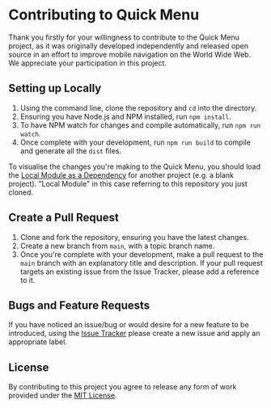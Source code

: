 # Contributing to Quick Menu
Thank you firstly for your willingness to contribute to the Quick Menu project, as it was originally developed independently and released open source in an effort to improve mobile navigation on the World Wide Web. We appreciate your participation in this project.

## Setting up Locally
1. Using the command line, clone the repository and `cd` into the directory.
2. Ensuring you have Node.js and NPM installed, run `npm install`.
3. To have NPM watch for changes and compile automatically, run `npm run watch`.
4. Once complete with your development, run `npm run build` to compile and generate all the `dist` files.

To visualise the changes you're making to the Quick Menu, you should load the [Local Module as a Dependency](https://www.digitalocean.com/community/tutorials/how-to-create-a-node-js-module#step-3-%E2%80%94-saving-your-local-module-as-a-dependency) for another project (e.g. a blank project). "Local Module" in this case referring to this repository you just cloned.

## Create a Pull Request
1. Clone and fork the repository, ensuring you have the latest changes.
2. Create a new branch from `main`, with a topic branch name.
3. Once you're complete with your development, make a pull request to the `main` branch with an explanatory title and description. If your pull request targets an existing issue from the Issue Tracker, please add a reference to it.

## Bugs and Feature Requests
If you have noticed an issue/bug or would desire for a new feature to be introduced, using the [Issue Tracker](https://github.com/aullah/quickmenu/issues) please create a new issue and apply an appropriate label.

## License
By contributing to this project you agree to release any form of work provided under the [MIT License](https://github.com/aullah/quickmenu/blob/main/LICENSE).
